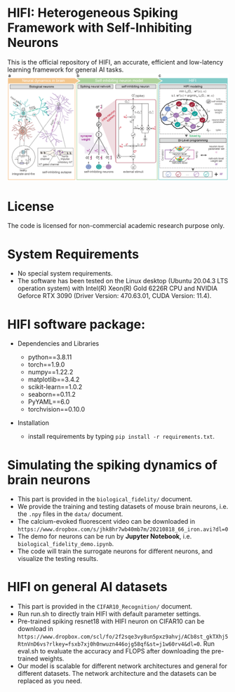 # HIFI: Heterogeneous Spiking Framework with Self-Inhibiting Neurons
This is the official repository of HIFI, an accurate, efficient and low-latency learning framework for general AI tasks.
![image](https://github.com/deng-ai-lab/HIFI/blob/main/Overview%20of%20HIFI/overview.png)
# License
The code is licensed for non-commercial academic research purpose only.
# System Requirements
 * No special system requirements.
 * The software has been tested on the Linux desktop (Ubuntu 20.04.3 LTS operation system) with Intel(R) Xeon(R) Gold 6226R CPU and NVIDIA Geforce RTX 3090 (Driver Version: 470.63.01, CUDA Version: 11.4).
# HIFI software package:
 * Dependencies and Libraries
   - python==3.8.11
   - torch==1.9.0
   - numpy==1.22.2
   - matplotlib==3.4.2
   - scikit-learn==1.0.2
   - seaborn==0.11.2
   - PyYAML==6.0
   - torchvision==0.10.0

 * Installation
   - install requirements by typing `pip install -r requirements.txt`.
# Simulating the spiking dynamics of brain neurons
   * This part is provided in the `biological_fidelity/` document.
   * We provide the training and testing datasets of mouse brain neurons, i.e. the `.npy` files in the `data/` document.
   * The calcium-evoked fluorescent video can be downloaded in `https://www.dropbox.com/s/jhk8hr7wb40mb7m/20210818_66_iron.avi?dl=0`
   * The demo for neurons can be run by **Jupyter Notebook**, i.e. `biological_fidelity_demo.ipynb`.
   * The code will train the surrogate neurons for different neurons, and visualize the testing results.
#  HIFI on general AI datasets
   * This part is provided in the `CIFAR10_Recognition/` document.
   * Run run.sh to directly train HlFl with default parameter settings.
   * Pre-trained spiking resnet18 with HIFI neuron on CIFAR10 can be download in `https://www.dropbox.com/scl/fo/2f2sqe3vy8un5pxz9ahvj/ACb8st_gkTXhj5RtnVnD6vs?rlkey=fsxb7xj0h0nwuzn446ojg58qf&st=j1w60rv4&dl=0`. Run eval.sh to evaluate the accuracy and FLOPS after downloading the pre-trained weights.
   * Our model is scalable for different network architectures and general for different datasets. The network architecture and the datasets can be replaced as you need.
